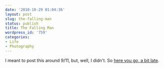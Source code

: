 ```yaml
---
date: '2010-10-29 01:04:36'
layout: post
slug: the-falling-man
status: publish
title: The Falling Man
wordpress_id: '759'
categories:
- Life
- Photography
---
```


I meant to post this around 9/11, but, well, I didn't.  So [here you go, a bit late](http://www.esquire.com/features/ESQ0903-SEP_FALLINGMAN).
